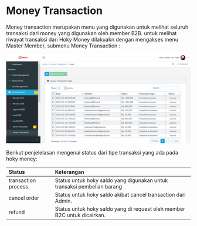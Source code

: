 # Money Transaction

Money transaction merupakan menu yang digunakan untuk melihat seluruh transaksi dari money yang digunakan oleh member B2B. untuk melihat riwayat transaksi dari Hoky Money dilakuakn dengan mengakses menu Master Member, submenu Money Transaction :

![](../../.gitbook/assets/image%20%2860%29.png)

Berikut penjelelasan mengenai status dari tipe transaksi yang ada pada hoky money:



| Status | Keterangan |
| :--- | :--- |
| transaction process | Status untuk hoky saldo yang digunakan untuk transaksi pembelian barang |
| cancel order | Status untuk hoky saldo akibat cancel transaction dari Admin.  |
| refund | Status untuk hoky saldo yang di request oleh member B2C untuk dicairkan. |

